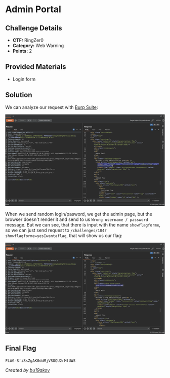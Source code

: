 # Admin Portal

## Challenge Details 

- **CTF:** RingZer0
- **Category:** Web Warning
- **Points:** 2

## Provided Materials

- Login form

## Solution

We can analyze our request with [Burp Suite](https://portswigger.net/burp/communitydownload):

![admin](./admin.jpg)

When we send random login/pasword, we get the admin page, but the browser doesn't render it and send to us `Wrong username / password` message. But we can see, that there is input with the name `showflagforme`, so we can just send request to `/challenges/104?showflagforme=yesIwantaflag`, that will show us our flag:

![flag](./flag.jpg)

## Final Flag

`FLAG-Sfi8sZgAK0ddMjVSOQU2rMfUWS`

*Created by [bu19akov](https://github.com/bu19akov)*
